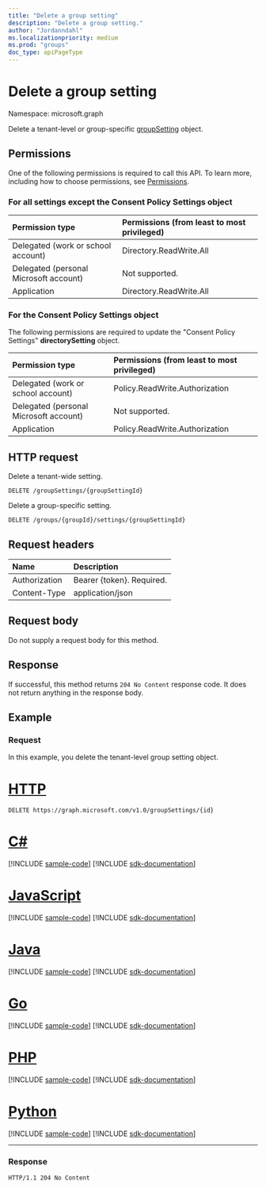 ```yaml
---
title: "Delete a group setting"
description: "Delete a group setting."
author: "Jordanndahl"
ms.localizationpriority: medium
ms.prod: "groups"
doc_type: apiPageType
---
```


# Delete a group setting

Namespace: microsoft.graph

Delete a tenant-level or group-specific [groupSetting](../resources/groupsetting.md) object.

## Permissions

One of the following permissions is required to call this API. To learn more, including how to choose permissions, see [Permissions](/graph/permissions-reference).

### For all settings except the Consent Policy Settings object

|Permission type      | Permissions (from least to most privileged)              |
|:--------------------|:---------------------------------------------------------|
|Delegated (work or school account) | Directory.ReadWrite.All    |
|Delegated (personal Microsoft account) | Not supported.    |
|Application | Directory.ReadWrite.All |

### For the Consent Policy Settings object

The following permissions are required to update the "Consent Policy Settings" **directorySetting** object.

|Permission type      | Permissions (from least to most privileged)              |
|:--------------------|:---------------------------------------------------------|
|Delegated (work or school account) | Policy.ReadWrite.Authorization    |
|Delegated (personal Microsoft account) | Not supported.    |
|Application | Policy.ReadWrite.Authorization |

## HTTP request

<!-- { "blockType": "ignored" } -->

Delete a tenant-wide setting.

```http
DELETE /groupSettings/{groupSettingId}
```

<!-- { "blockType": "ignored" } -->

Delete a group-specific setting.

```http
DELETE /groups/{groupId}/settings/{groupSettingId}
```

## Request headers

| Name          | Description               |
| :------------ | :------------------------ |
| Authorization | Bearer {token}. Required. |
| Content-Type  | application/json          |

## Request body

Do not supply a request body for this method.

## Response

If successful, this method returns `204 No Content` response code. It does not return anything in the response body.

## Example

### Request

In this example, you delete the tenant-level group setting object.

# [HTTP](#tab/http)

<!-- {
  "blockType": "request",
  "name": "delete_groupsetting"
}-->

```msgraph-interactive
DELETE https://graph.microsoft.com/v1.0/groupSettings/{id}
```

# [C#](#tab/csharp)
[!INCLUDE [sample-code](../includes/snippets/csharp/delete-groupsetting-csharp-snippets.md)]
[!INCLUDE [sdk-documentation](../includes/snippets/snippets-sdk-documentation-link.md)]

# [JavaScript](#tab/javascript)
[!INCLUDE [sample-code](../includes/snippets/javascript/delete-groupsetting-javascript-snippets.md)]
[!INCLUDE [sdk-documentation](../includes/snippets/snippets-sdk-documentation-link.md)]

# [Java](#tab/java)
[!INCLUDE [sample-code](../includes/snippets/java/delete-groupsetting-java-snippets.md)]
[!INCLUDE [sdk-documentation](../includes/snippets/snippets-sdk-documentation-link.md)]

# [Go](#tab/go)
[!INCLUDE [sample-code](../includes/snippets/go/delete-groupsetting-go-snippets.md)]
[!INCLUDE [sdk-documentation](../includes/snippets/snippets-sdk-documentation-link.md)]

# [PHP](#tab/php)
[!INCLUDE [sample-code](../includes/snippets/php/delete-groupsetting-php-snippets.md)]
[!INCLUDE [sdk-documentation](../includes/snippets/snippets-sdk-documentation-link.md)]

# [Python](#tab/python)
[!INCLUDE [sample-code](../includes/snippets/python/delete-groupsetting-python-snippets.md)]
[!INCLUDE [sdk-documentation](../includes/snippets/snippets-sdk-documentation-link.md)]

---

### Response

<!-- {
  "blockType": "response",
  "truncated": true
} -->

```http
HTTP/1.1 204 No Content
```

<!-- uuid: 8fcb5dbc-d5aa-4681-8e31-b001d5168d79
2015-10-25 14:57:30 UTC -->
<!-- {
  "type": "#page.annotation",
  "description": "Delete groupSetting",
  "keywords": "",
  "section": "documentation",
  "tocPath": "",
  "suppressions": [
  ]
}-->
